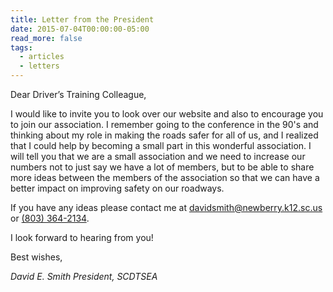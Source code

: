```yaml
---
title: Letter from the President
date: 2015-07-04T00:00:00-05:00
read_more: false
tags:
  - articles
  - letters
---
```

Dear Driver’s Training Colleague,

I would like to invite you to look over our website and also to encourage you to join our association. I remember going to the conference in the 90's and thinking about my role in making the roads safer for all of us, and I realized that I could help by becoming a small part in this wonderful association. I will tell you that we are a small association and we need to increase our numbers not to just say we have a lot of members, but to be able to share more ideas between the members of the association so that we can have a better impact on improving safety on our roadways.

If you have any ideas please contact me at [davidsmith@newberry.k12.sc.us](mailto:davidsmith@newberry.k12.sc.us) or [(803) 364-2134](tel:+18033642134).

I look forward to hearing from you!

Best wishes,

*David E. Smith*
*President, SCDTSEA*
